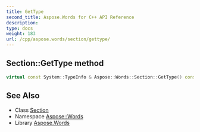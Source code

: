 ```yaml
---
title: GetType
second_title: Aspose.Words for C++ API Reference
description: 
type: docs
weight: 183
url: /cpp/aspose.words/section/gettype/
---
```

## Section::GetType method




```cpp
virtual const System::TypeInfo & Aspose::Words::Section::GetType() const override
```

## See Also

* Class [Section](../)
* Namespace [Aspose::Words](../../)
* Library [Aspose.Words](../../../)

